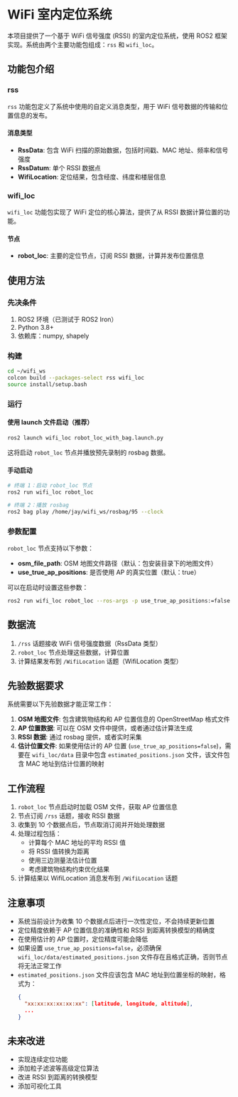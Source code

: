 # WiFi 室内定位系统

本项目提供了一个基于 WiFi 信号强度 (RSSI) 的室内定位系统，使用 ROS2 框架实现。系统由两个主要功能包组成：`rss` 和 `wifi_loc`。

## 功能包介绍

### rss

`rss` 功能包定义了系统中使用的自定义消息类型，用于 WiFi 信号数据的传输和位置信息的发布。

#### 消息类型

- **RssData**: 包含 WiFi 扫描的原始数据，包括时间戳、MAC 地址、频率和信号强度
- **RssDatum**: 单个 RSSI 数据点
- **WifiLocation**: 定位结果，包含经度、纬度和楼层信息

### wifi_loc

`wifi_loc` 功能包实现了 WiFi 定位的核心算法，提供了从 RSSI 数据计算位置的功能。

#### 节点

- **robot_loc**: 主要的定位节点，订阅 RSSI 数据，计算并发布位置信息

## 使用方法

### 先决条件

1. ROS2 环境（已测试于 ROS2 Iron）
2. Python 3.8+
3. 依赖库：numpy, shapely

### 构建

```bash
cd ~/wifi_ws
colcon build --packages-select rss wifi_loc
source install/setup.bash
```

### 运行

#### 使用 launch 文件启动（推荐）

```bash
ros2 launch wifi_loc robot_loc_with_bag.launch.py
```

这将启动 `robot_loc` 节点并播放预先录制的 rosbag 数据。

#### 手动启动

```bash
# 终端 1：启动 robot_loc 节点
ros2 run wifi_loc robot_loc

# 终端 2：播放 rosbag
ros2 bag play /home/jay/wifi_ws/rosbag/95 --clock
```

### 参数配置

`robot_loc` 节点支持以下参数：

- **osm_file_path**: OSM 地图文件路径（默认：包安装目录下的地图文件）
- **use_true_ap_positions**: 是否使用 AP 的真实位置（默认：true）

可以在启动时设置这些参数：

```bash
ros2 run wifi_loc robot_loc --ros-args -p use_true_ap_positions:=false
```

## 数据流

1. `/rss` 话题接收 WiFi 信号强度数据（RssData 类型）
2. `robot_loc` 节点处理这些数据，计算位置
3. 计算结果发布到 `/WifiLocation` 话题（WifiLocation 类型）

## 先验数据要求

系统需要以下先验数据才能正常工作：

1. **OSM 地图文件**: 包含建筑物结构和 AP 位置信息的 OpenStreetMap 格式文件
2. **AP 位置数据**: 可以在 OSM 文件中提供，或者通过估计算法生成
3. **RSSI 数据**: 通过 rosbag 提供，或者实时采集
4. **估计位置文件**: 如果使用估计的 AP 位置 (`use_true_ap_positions=false`)，需要在 `wifi_loc/data` 目录中包含 `estimated_positions.json` 文件，该文件包含 MAC 地址到估计位置的映射

## 工作流程

1. `robot_loc` 节点启动时加载 OSM 文件，获取 AP 位置信息
2. 节点订阅 `/rss` 话题，接收 RSSI 数据
3. 收集到 10 个数据点后，节点取消订阅并开始处理数据
4. 处理过程包括：
   - 计算每个 MAC 地址的平均 RSSI 值
   - 将 RSSI 值转换为距离
   - 使用三边测量法估计位置
   - 考虑建筑物结构约束优化结果
5. 计算结果以 WifiLocation 消息发布到 `/WifiLocation` 话题

## 注意事项

- 系统当前设计为收集 10 个数据点后进行一次性定位，不会持续更新位置
- 定位精度依赖于 AP 位置信息的准确性和 RSSI 到距离转换模型的精确度
- 在使用估计的 AP 位置时，定位精度可能会降低
- 如果设置 `use_true_ap_positions=false`，必须确保 `wifi_loc/data/estimated_positions.json` 文件存在且格式正确，否则节点将无法正常工作
- `estimated_positions.json` 文件应该包含 MAC 地址到位置坐标的映射，格式为：
  ```json
  {
    "xx:xx:xx:xx:xx:xx": [latitude, longitude, altitude],
    ...
  }
  ```

## 未来改进

- 实现连续定位功能
- 添加粒子滤波等高级定位算法
- 改进 RSSI 到距离的转换模型
- 添加可视化工具